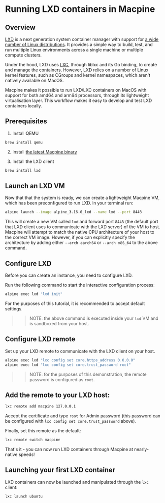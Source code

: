 # Running LXD containers in Macpine

## Overview

[LXD](https://linuxcontainers.org/lxd/introduction/) is a next generation system container manager with support for [a wide number of Linux distributions](https://uk.lxd.images.canonical.com). It provides a simple way to build, test, and run multiple Linux environments across a single machine or multiple compute clusters.

Under the hood, LXD uses [LXC](https://linuxcontainers.org/lxc/introduction/), through liblxc and its Go binding, to create and manage the containers. However, LXD relies on a number of Linux kernel features, such as CGroups and kernel namespaces, which aren't natively available on MacOS.

Macpine makes it possible to run LXD/LXC containers on MacOS with support for both amd64 and arm64 processors, through its lightweight virtualisation layer. This workflow makes it easy to develop and test LXD containers locally.

## Prerequisites

1. Install QEMU

```bash
brew install qemu
```

2. Install [the latest Macpine binary](https://github.com/beringresearch/macpine#install-the-latest-binary)

3. Install the LXD client

```bash
brew install lxd
```

## Launch an LXD VM

Now that that the system is ready, we can create a lightweight Macpine VM, which has been preconfigured to run LXD. In your terminal run:

```bash
alpine launch --image alpine_3.16.0_lxd --name lxd --port 8443
```

This will create a new VM called `lxd` and forward port `8443` (the default port that LXD client uses to communicate with the LXD server) of the VM to host. Macpine will attempt to match the native CPU architecture of your host to the correct VM image. However, if you can explicitly specify the architecture by adding either `--arch aarch64` or `--arch x86_64` to the above command.

## Configure LXD

Before you can create an instance, you need to configure LXD.

Run the following command to start the interactive configuration process:

```bash
alpine exec lxd "lxd init"
```

For the purposes of this tutorial, it is recommended to accept default settings.

>> NOTE: the above command is executed inside your `lxd` VM and is sandboxed from your host.

## Configure LXD remote

Set up your LXD remote to communicate with the LXD client on your host.

```bash
alpine exec lxd "lxc config set core.https_address 0.0.0.0"
alpine exec lxd "lxc config set core.trust_password root"
```

>> NOTE: for the purposes of this demonstration, the remote password is configured as `root`.

## Add the remote to your LXD host:

```bash
lxc remote add macpine 127.0.0.1
```

Accept the certificate and type `root` for Admin password (this password can be configured with `lxc config set core.trust_password` above).

Finally, set this remote as the default:

```bash
lxc remote switch macpine
```

That's it - you can now run LXD containers through Macpine at nearly-native speeds!

## Launching your first LXD container

LXD containers can now be launched and manipulated through the `lxc` client:

```bash
lxc launch ubuntu
```